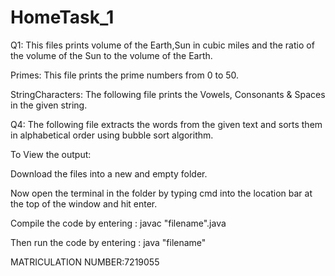 # HomeTask_1

Q1: This files prints volume of the Earth,Sun in cubic miles and the ratio of the volume of the Sun to the volume of the Earth.

Primes: This file prints the prime numbers from 0 to 50.

StringCharacters: The following file prints the Vowels, Consonants & Spaces in the given string.

Q4: The following file extracts the words from the given text and sorts them in alphabetical order using bubble sort algorithm.

To View the output:

Download the files into a new and empty folder.

Now open the terminal in the folder by typing cmd into the location bar at the top of the window and hit enter.

Compile the code by entering : javac "filename".java

Then run the code by entering : java "filename"

MATRICULATION NUMBER:7219055
